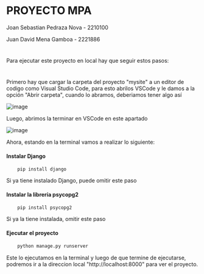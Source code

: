 # PROYECTO MPA
Joan Sebastian Pedraza Nova - 2210100

Juan David Mena Gamboa - 2221886

#
Para ejecutar este proyecto en local hay que seguir estos pasos:
#

Primero hay que cargar la carpeta del proyecto "mysite" a un editor de codigo como Visual Studio Code, para esto abrilos VSCode y le damos a la opción "Abrir carpeta", cuando lo abramos, deberiamos tener algo así

![image](https://github.com/Wissbegierde/MPA/assets/113645885/125d0338-ea25-435e-9783-6c17023bc070)

Luego, abrimos la terminar en VSCode en este apartado

![image](https://github.com/Wissbegierde/MPA/assets/113645885/4f28265b-69b5-4a4b-bdc7-79c664a759b7)

Ahora, estando en la terminal vamos a realizar lo siguiente:

#### Instalar Django
```Python
    pip install django
```
Si ya tiene instalado Django, puede omitir este paso

#### Instalar la librería psycopg2
```Python
    pip install psycopg2
```
Si ya la tiene instalada, omitir este paso

#### Ejecutar el proyecto
```Python
    python manage.py runserver
```
Este lo ejecutamos en la terminal y luego de que termine de ejecutarse, podremos ir a la direccion local "http://localhost:8000" para ver el proyecto.
